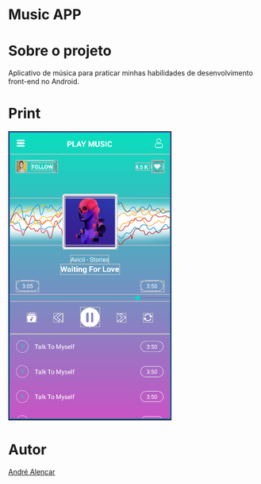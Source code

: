 # Music APP

# Sobre o projeto
Aplicativo de música para praticar minhas habilidades de desenvolvimento front-end no Android.

# Print

![Print](https://github.com/Alendrew/MusicApp/blob/main/assets/Home.PNG)

# Autor

[André Alencar](https://www.linkedin.com/in/dev-alencar/)
